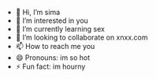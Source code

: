- 👋 Hi, I’m sima
- 👀 I’m interested in you
- 🌱 I’m currently learning sex
- 💞️ I’m looking to collaborate on xnxx.com
- 📫 How to reach me you
- 😄 Pronouns: im so hot
- ⚡ Fun fact: im hourny

<!---
Rubel1923/Rubel1923 is a ✨ special ✨ repository because its `README.md` (this file) appears on your GitHub profile.
You can click the Preview link to take a look at your changes.
--->
